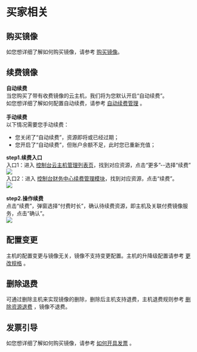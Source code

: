 <a name="WLveb"></a>
# 买家相关
<a name="QhDUH"></a>
## 购买镜像
如您想详细了解如何购买镜像，请参考 [购买镜像](/umarketplace/fast/purchaseimage)。
<a name="KwypH"></a>
## 续费镜像
**自动续费**<br />当您购买了带有收费镜像的云主机，我们将为您默认开启“自动续费”。<br />如您想详细了解如何配置自动续费，请参考 [自动续费管理](https://docs.ucloud.cn/renew/autorenew) 。<br /><br />**手动续费**<br />以下情况需要您手动续费：
- 您关闭了“自动续费”，资源即将或已经过期；
- 您开启了“自动续费”，但账户余额不足，此时您已重新充值；<br />

**step1.续费入口**<br />入口1：进入 [控制台云主机管理列表页](https://console.ucloud.cn/uhost/uhost?hpc=false&gpu=false)，找到对应资源，点击“更多”--选择“续费”<br />![](/umarketplace/images/续费入口.png)<br />
入口2：进入 [控制台财务中心续费管理模块](https://console.ucloud.cn/uaccount/batch_renew)，找到对应资源，点击“续费”。<br />![](/umarketplace/images/财务中心.png)<br /><br />
**step2.操作续费**<br />点击“续费”，弹窗选择“付费时长”，确认待续费资源，即主机及关联付费镜像服务，点击“确认”。 <br />![](/umarketplace/images/续费时长.png) <br />
<a name="J8KFH"></a>
## 配置变更
主机的配置变更与镜像无关，镜像不支持变更配置。主机的升降级配置请参考 [更改规格](https://docs.ucloud.cn/uhost/guide/common?id=%e6%9b%b4%e6%94%b9%e8%a7%84%e6%a0%bc) 。
<a name="d8MH6"></a>
## 删除退费
可通过删除主机来实现镜像的删除，删除后主机支持退费，主机退费规则参考 [删除资源退费](https://docs.ucloud.cn/charge/refund) ，镜像不退费。
<a name="fKbXC"></a>
## 发票引导
如您想详细了解如何购买镜像，请参考 [如何开具发票](https://docs.ucloud.cn/invoice/apply) 。
